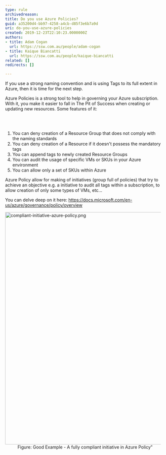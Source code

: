 ```yaml
---
type: rule
archivedreason: 
title: Do you use Azure Policies?
guid: a35200d4-bb97-4258-a4cb-d85f3e6b7a9d
uri: do-you-use-azure-policies
created: 2019-12-23T22:10:23.0000000Z
authors:
- title: Adam Cogan
  url: https://ssw.com.au/people/adam-cogan
- title: Kaique Biancatti
  url: https://ssw.com.au/people/kaique-biancatti
related: []
redirects: []

---
```



<p>If you use a strong naming convention and is using Tags to its full extent in Azure, then it is time for the next step.</p><p>Azure Policies is a strong tool to help in governing your Azure subscription. With it, you make it easier to fall in The Pit of Success when creating or updating new resources. Some features of it&#58;<br></p>
<br><excerpt class='endintro'></excerpt><br>
<ol><li>You can deny creation of a Resource Group that does not comply with the naming standards<br></li><li>You can deny creation of a Resource if it doesn't possess the mandatory tags</li><li>You can append tags to newly created Resource Groups</li><li>You can audit the usage of specific VMs or SKUs in your Azure environment</li><li>You can allow only a set of SKUs within Azure</li></ol><p>Azure Policy allow for making of initiatives (group full of policies) that try to achieve an objective e.g. a initiative to audit all tags within a subscription, to allow creation of only some types of VMs, etc...</p><p>You can delve deep on it here&#58;&#160;<a href="https&#58;//docs.microsoft.com/en-us/azure/governance/policy/overview">https&#58;//docs.microsoft.com/en-us/azure/governance/policy/overview</a></p>
<dl class="goodImage">
   <dt>
      <img src="/PublishingImages/compliant-initiative-azure-policy.png" alt="compliant-initiative-azure-policy.png" style="width&#58;750px;" />
   </dt><dd>Figure&#58; Good Example - A fully compliant initiative in Azure Policy&quot;</dd></dl>


